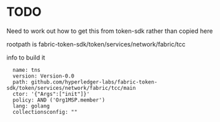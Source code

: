 # TODO

Need to work out how to get this from token-sdk rather than copied here

rootpath is fabric-token-sdk/token/services/network/fabric/tcc

info to build it

      name: tns
      version: Version-0.0
      path: github.com/hyperledger-labs/fabric-token-sdk/token/services/network/fabric/tcc/main
      ctor: '{"Args":["init"]}'
      policy: AND ('Org1MSP.member')
      lang: golang
      collectionsconfig: ""